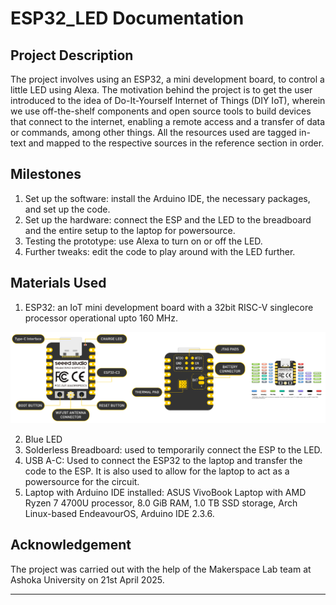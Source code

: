 # ESP32_LED Documentation

## Project Description
The project involves using an ESP32, a mini development board, to control a little LED using Alexa. The motivation behind the project is to get the user introduced to the idea of Do-It-Yourself Internet of Things (DIY IoT), wherein we use off-the-shelf components and open source tools to build devices that connect to the internet, enabling a remote access and a transfer of data or commands, among other things. All the resources used are tagged in-text and mapped to the respective sources in the reference section in order.

## Milestones
1. Set up the software: install the Arduino IDE, the necessary packages, and set up the code.
2. Set up the hardware: connect the ESP and the LED to the breadboard and the entire setup to the laptop for powersource.
3. Testing the prototype: use Alexa to turn on or off the LED.
4. Further tweaks: edit the code to play around with the LED further.

## Materials Used
1. ESP32: an IoT mini development board with a 32bit RISC-V singlecore processor operational upto 160 MHz.

![Design of an ESP32](/images/esp_merged.jpg)

2. Blue LED
3. Solderless Breadboard: used to temporarily connect the ESP to the LED.
4. USB A-C: Used to connect the ESP32 to the laptop and transfer the code to the ESP. It is also used to allow for the laptop to act as a powersource for the circuit.
5. Laptop with Arduino IDE installed: ASUS VivoBook Laptop with AMD Ryzen 7 4700U processor, 8.0 GiB RAM, 1.0 TB SSD storage, Arch Linux-based EndeavourOS, Arduino IDE 2.3.6.



## Acknowledgement
The project was carried out with the help of the Makerspace Lab team at Ashoka University on 21st April 2025.

---
